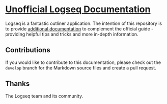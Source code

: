 # [Unofficial Logseq Documentation](https://mschmidtkorth.github.io/logseq-msk-docs/)

Logseq is a fantastic outliner application. The intention of this repository is to provide [additional documentation](https://mschmidtkorth.github.io/logseq-msk-docs) to complement the official guide - providing helpful tips and tricks and more in-depth information.

## Contributions

If you would like to contribute to this documentation, please check out the `develop` branch for the Markdown source files and create a pull request.

## Thanks

The Logseq team and its community.
